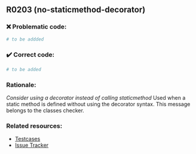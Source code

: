 ## R0203 (no-staticmethod-decorator)

### :x: Problematic code:

```python
# to be addded
```

### :heavy_check_mark: Correct code:

```python
# to be added
```

### Rationale:

 *Consider using a decorator instead of calling staticmethod*
  Used when a static method is defined without using the decorator syntax. This
  message belongs to the classes checker.



### Related resources:

- [Testcases](#)
- [Issue Tracker](https://github.com/PyCQA/pylint/issues?q=is%3Aissue+%22no-staticmethod-decorator%22+OR+%22R0203%22)
